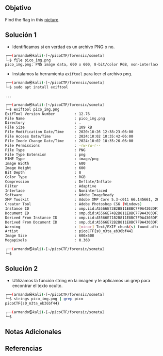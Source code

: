 ## Objetivo
Find the flag in this [picture](https://jupiter.challenges.picoctf.org/static/89b371a46702a31aa9931a2a2b12f8bf/pico_img.png).
## Solución 1
- Identificamos si en verdad es un archivo PNG o no.
```bash
┌──(armando㉿kali)-[~/picoCTF/forensic/someta]
└─$ file pico_img.png                                                       
pico_img.png: PNG image data, 600 x 600, 8-bit/color RGB, non-interlaced
```
- Instalamos la herramienta `exiftool` para leer el archivo png.
```bash
┌──(armando㉿kali)-[~/picoCTF/forensic/someta]
└─$ sudo apt install exiftool        

...

┌──(armando㉿kali)-[~/picoCTF/forensic/someta]
└─$ exiftool pico_img.png 
ExifTool Version Number         : 12.76
File Name                       : pico_img.png
Directory                       : .
File Size                       : 109 kB
File Modification Date/Time     : 2020:10:26 12:38:23-06:00
File Access Date/Time           : 2024:10:02 10:35:42-06:00
File Inode Change Date/Time     : 2024:10:02 10:35:26-06:00
File Permissions                : -rw-rw-r--
File Type                       : PNG
File Type Extension             : png
MIME Type                       : image/png
Image Width                     : 600
Image Height                    : 600
Bit Depth                       : 8
Color Type                      : RGB
Compression                     : Deflate/Inflate
Filter                          : Adaptive
Interlace                       : Noninterlaced
Software                        : Adobe ImageReady
XMP Toolkit                     : Adobe XMP Core 5.3-c011 66.145661, 2012/02/06-14:56:27
Creator Tool                    : Adobe Photoshop CS6 (Windows)
Instance ID                     : xmp.iid:A5566E73B2B811E8BC7F9A4303DF1F9B
Document ID                     : xmp.did:A5566E74B2B811E8BC7F9A4303DF1F9B
Derived From Instance ID        : xmp.iid:A5566E71B2B811E8BC7F9A4303DF1F9B
Derived From Document ID        : xmp.did:A5566E72B2B811E8BC7F9A4303DF1F9B
Warning                         : [minor] Text/EXIF chunk(s) found after PNG IDAT (may be ignored by some readers)
Artist                          : picoCTF{s0_m3ta_eb36bf44}
Image Size                      : 600x600
Megapixels                      : 0.360

┌──(armando㉿kali)-[~/picoCTF/forensic/someta]
└─$
```

## Solución 2
- Utilizamos la función string en la imagen y le aplicamos un grep para encontrar el texto oculto.
```bash
┌──(armando㉿kali)-[~/picoCTF/forensic/someta]
└─$ strings pico_img.png | grep pico
picoCTF{s0_m3ta_eb36bf44}

┌──(armando㉿kali)-[~/picoCTF/forensic/someta]
└─$ 

```

## Notas Adicionales
## Referencias